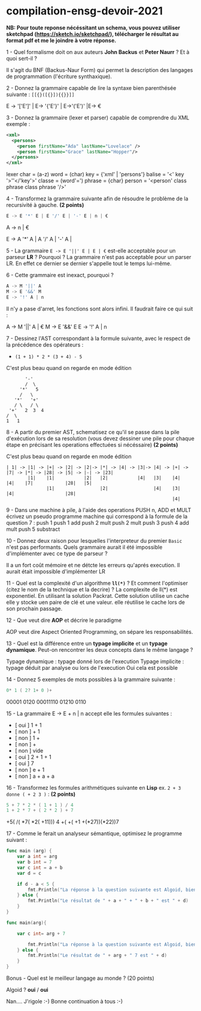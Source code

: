 # compilation-ensg-devoir-2021

**NB: Pour toute reponse nécéssitant un schema, vous pouvez utiliser sketchpad (https://sketch.io/sketchpad/), télécharger le résultat au format pdf et me le joindre à votre réponse.**


1 - Quel formalisme doit on aux auteurs **John Backus** et **Peter Naurr** ? Et à quoi sert-il ?

Il s'agit du BNF (Backus-Naur Form) qui permet la description des langages de programmation (l'écriture synthaxique).


2 - Donnez la grammaire capable de lire la syntaxe bien parenthésée suivante :
`[[{}([{}]){{}}]]`

E -> '['E']' | E-> '{'E'}' | E->'('E')' |E-> €

3 - Donnez la grammaire (lexer et parser) capable de comprendre du XML
exemple :
``` xml
<xml>
  <persons>
    <person firstName="Ada" lastName="Lovelace" />
    <person firstName="Grace" lastName="Hopper"/>
  </persons>
</xml>
```
lexer
char = (a-z)
word = (char)
key = {'xml' | 'persons'}
balise = '<' key '>''</'key'>'
classe = (word'=')
phrase = {char}
person = '<person' class phrase class phrase '/>'








4 - Transformez la grammaire suivante afin de résoudre le problème de la recursivité à gauche. **(2 points)**
``` go
E -> E '*' E | E '/' E | '-' E | n | €
```
A -> n | €

E -> A '*' A | A '/' A | '-' A |


5 - La grammaire `E -> E '||' E | E | €` est-elle acceptable pour un parseur **LR** ? Pourquoi ?
La grammaire n'est pas acceptable pour un parser LR. En effet ce dernier se dernier s'appelle tout le temps lui-même.


6 - Cette grammaire est inexact, pourquoi ?
``` go
A -> M '||' A
M -> E '&&' M
E -> '!' A | n
```
Il n'y a pase d'arret, les fonctions sont alors infini. Il faudrait faire ce qui suit :

A -> M '||' A | €
M -> E '&&' E 
E -> '!' A | n



7 - Dessinez l'AST correspondant à la formule suivante, avec le respect de la précédence des opérateurs : 
  - `(1 + 1) * 2 * (3 + 4) - 5`

C'est plus beau quand on regarde en mode édition

```
       '-'
       /  \
     '*'   5
     /   \
   '*'   '+'
   / \   / \
 '+'   2  3  4 
/  \  
1   1 

```


8 - A partir du premier AST, schematisez ce qu'il se passe dans la pile d'exécution lors de sa resolution
(vous devez dessiner une pile pour chaque étape en précisant les operations effectuées si nécéssaire) **(2 points)**

C'est plus beau quand on regarde en mode édition

```
| 1| -> |1| -> |+| -> |2| -> |2|-> |*| -> |4| -> |3|-> |4| -> |+| -> |7| -> |*| -> |28| -> |5| -> |-| -> |23|
        |1|    |1|           |2|   |2|           |4|   |3|    |4|    |4|    |7|            |28|   |5|
		       |1|                 |2|                 |4|    |3|           |4|                   |28|
			                                                  |4|
```
9 - Dans une machine à pile, à l'aide des operations PUSH n, ADD et MULT écrivez un pseudo programme machine qui correspond à la formule de la question 7 : 
push 1
push 1
add
push 2
mult
push 2
mult
push 3
push 4
add
mult
push 5
substract


10 - Donnez deux raison pour lesquelles l'interpreteur du premier `Basic` n'est pas performants. Quels grammaire aurait il été impossible d'implémenter avec ce type de parseur ?

Il a un fort coût mémoire et ne détcte les erreurs qu'aprés execution. Il aurait était impossible d'implémenter LR


11 - Quel est la complexité d'un algorithme **`ll(*)`** ? Et comment l'optimiser (citez le nom de la technique et la decrire) ?
La complexite de ll(*) est exponentiel. En utilisant la solution Packrat. Cette solution utilise un cache elle y stocke uen paire de clé et une valeur. elle réutilise le cache lors de son prochain passage.

12 - Que veut dire **AOP** et décrire le paradigme

AOP veut dire Aspect Oriented Programming, on sépare les responsabilités.


13 - Quel est la différence entre un **typage implicite** et un **typage dynamique**. Peut-on rencontrer les deux concepts dans le même langage ?


Typage dynamique : typage donné lors de l'execution
Typage implicite :  typage déduit par analyse ou lors de l'execution
Oui cela est possible


14 - Donnez 5 exemples de mots possibles à la grammaire suivante : 
``` go
0* 1 ( 2? 1+ 0 )+
```
00001
0120
00011110
01210
0110

15 - La grammaire E -> E + n | n accept elle les formules suivantes :
- [ oui ] 1 + 1 
- [ non ] + 1
- [ non ] 1 +
- [ non ] +
- [ non ] vide
- [ oui ] 2 + 1 + 1
- [ oui ] 7
- [ non ] e + 1
- [ non ] a + a + a 

16 - Transformez les formules arithmétiques suivante en **Lisp** ex. `2 + 3 donne ( + 2 3 )` : **(2 points)**
``` go
5 + 7 * 2 * ( 1 + 1 ) / 4
1 + 2 * 7 + ( 2 * 2 ) + 7
```
+5( /( *7( *2( +11))) 4
+( +( +1 +(*27))(*22))7

17 - Comme le ferait un analyseur sémantique, optimisez le programme suivant :
``` go
func main (arg) {
	var a int = arg
	var b int = 7
	var c int = a + b
	var d = c

	if d - a < 5 {
		fmt.Println("La réponse à la question suivante est Algoid, bien entendu ! Mais ne nous distrayons pas. :-)")
	} else {
		fmt.Println("Le résultat de " + a + " + " + b + " est " + d)
	}
}
```

``` go
func main(arg){

	var c int= arg + 7

		fmt.Println("La réponse à la question suivante est Algoid, bien entendu ! Mais ne nous distrayons pas. :-)")
	} else {
		fmt.Println("Le résultat de " + arg + " 7 est " + d)
	}
}
```

Bonus - Quel est le meilleur langage au monde ? (20 points)

Algoid ? **oui** / **oui**

Nan.... J'rigole :-)
Bonne continuation à tous :-)
